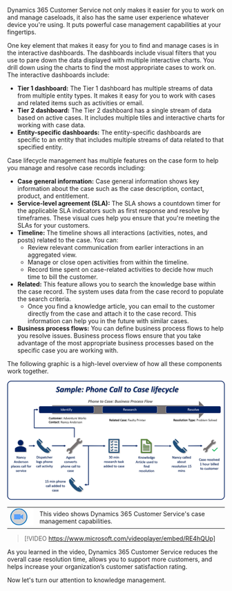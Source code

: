 ﻿Dynamics 365 Customer Service not only makes it easier for you to work on and manage caseloads, it also has the same user experience whatever device you're using. It puts powerful case management capabilities at your fingertips.

One key element that makes it easy for you to find and manage cases is in the interactive dashboards. The dashboards include visual filters that you use to pare down the data displayed with multiple interactive charts. You drill down using the charts to find the most appropriate cases to work on. The interactive dashboards include: 

* **Tier 1 dashboard:** The Tier 1 dashboard has multiple streams of data from multiple entity types. It makes it easy for you to work with cases and related items such as activities or email. 
* **Tier 2 dashboard:** The Tier 2 dashboard has a single stream of data based on active cases. It includes multiple tiles and interactive charts for working with case data. 
* **Entity-specific dashboards:** The entity-specific dashboards are specific to an entity that includes multiple streams of data related to that specified entity. 

Case lifecycle management has multiple features on the case form to help you manage and resolve case records including:

* **Case general information:** Case general information shows key information about the case such as the case description, contact, product, and entitlement.
* **Service-level agreement (SLA):** The SLA shows a countdown timer for the applicable SLA indicators such as first response and resolve by timeframes. These visual cues help you ensure that you're meeting the SLAs for your customers.
* **Timeline:** The timeline shows all interactions (activities, notes, and posts) related to the case. You can:
    - Review relevant communication from earlier interactions in an aggregated view.
    - Manage or close open activities from within the timeline.
    - Record time spent on case-related activities to decide how much time to bill the customer.
* **Related:** This feature allows you to search the knowledge base within the case record. The system uses data from the case record to populate the search criteria.
    - Once you find a knowledge article, you can email to the customer directly from the case and attach it to the case record. This information can help you in the future with similar cases.
* **Business process flows:** You can define business process flows to help you resolve issues. Business process flows ensure that you take advantage of the most appropriate business processes based on the specific case you are working with.
 
The following graphic is a high-level overview of how all these components work together.

![Graphic showing the Case lifecycle from phone call to resolution](../media/m07-image02-case-lifecycle.png)

|  |  |
| ------------ | ------------- | 
| ![Icon indicating play video](../media/video-icon.png) | This video shows Dynamics 365 Customer Service's case management capabilities. |

> [!VIDEO https://www.microsoft.com/videoplayer/embed/RE4hQUp]

As you learned in the video, Dynamics 365 Customer Service reduces the overall case resolution time, allows you to support more customers, and helps increase your organization’s customer satisfaction rating.

Now let's turn our attention to knowledge management.
